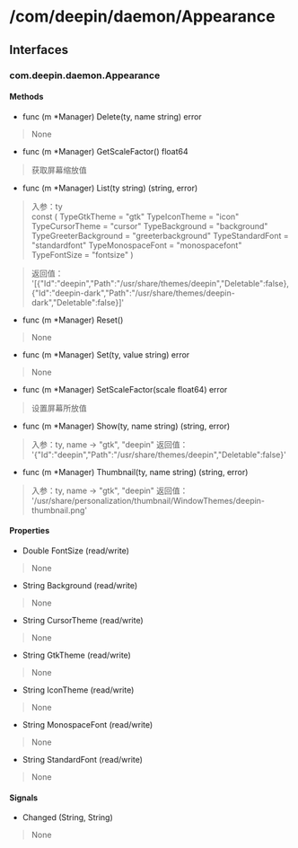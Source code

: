 # /com/deepin/daemon/Appearance
## Interfaces
### com.deepin.daemon.Appearance
#### Methods

- func (m *Manager) Delete(ty, name string) error
> None

- func (m *Manager) GetScaleFactor() float64
> 获取屏幕缩放值

- func (m *Manager) List(ty string) (string, error)
> 入参：ty  
    const (
        TypeGtkTheme          = "gtk"
        TypeIconTheme         = "icon"
        TypeCursorTheme       = "cursor"
        TypeBackground        = "background"
        TypeGreeterBackground = "greeterbackground"
        TypeStandardFont      = "standardfont"
        TypeMonospaceFont     = "monospacefont"
        TypeFontSize          = "fontsize"
    )  

> 返回值：  
    '[{"Id":"deepin","Path":"/usr/share/themes/deepin","Deletable":false},{"Id":"deepin-dark","Path":"/usr/share/themes/deepin-dark","Deletable":false}]'

- func (m *Manager) Reset()
> None

- func (m *Manager) Set(ty, value string) error
> None

- func (m *Manager) SetScaleFactor(scale float64) error
> 设置屏幕所放值

- func (m *Manager) Show(ty, name string) (string, error)
> 入参：ty, name -> "gtk", "deepin"
> 返回值：
    '{"Id":"deepin","Path":"/usr/share/themes/deepin","Deletable":false}'

- func (m *Manager) Thumbnail(ty, name string) (string, error)
> 入参：ty, name -> "gtk", "deepin"
> 返回值：
    '/usr/share/personalization/thumbnail/WindowThemes/deepin-thumbnail.png'

#### Properties

- Double FontSize (read/write)
> None

- String Background (read/write)
> None

- String CursorTheme (read/write)
> None

- String GtkTheme (read/write)
> None

- String IconTheme (read/write)
> None

- String MonospaceFont (read/write)
> None

- String StandardFont (read/write)
> None

#### Signals

- Changed (String, String)
> None
